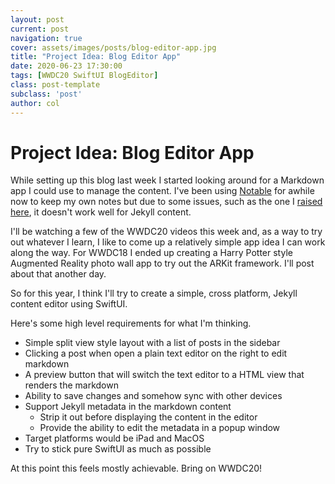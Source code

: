 ```yaml
---
layout: post
current: post
navigation: true
cover: assets/images/posts/blog-editor-app.jpg
title: "Project Idea: Blog Editor App"
date: 2020-06-23 17:30:00
tags: [WWDC20 SwiftUI BlogEditor]
class: post-template
subclass: 'post'
author: col
---
```


# Project Idea: Blog Editor App

While setting up this blog last week I started looking around for a Markdown app I could use to manage the content. I've
been using [Notable](https://notable.app/) for awhile now to keep my own notes but due to some issues, such as the one I 
[raised here](https://github.com/notable/notable/issues/1192), it doesn't work well for Jekyll content.

I'll be watching a few of the WWDC20 videos this week and, as a way to try out whatever I learn, I like to come up a 
relatively simple app idea I can work along the way. For WWDC18 I ended up creating a Harry Potter style 
Augmented Reality photo wall app to try out the ARKit framework. I'll post about that another day.

So for this year, I think I'll try to create a simple, cross platform, Jekyll content editor using SwiftUI.

Here's some high level requirements for what I'm thinking.

- Simple split view style layout with a list of posts in the sidebar
- Clicking a post when open a plain text editor on the right to edit markdown
- A preview button that will switch the text editor to a HTML view that renders the markdown
- Ability to save changes and somehow sync with other devices
- Support Jekyll metadata in the markdown content
  - Strip it out before displaying the content in the editor
  - Provide the ability to edit the metadata in a popup window
- Target platforms would be iPad and MacOS
- Try to stick pure SwiftUI as much as possible

At this point this feels mostly achievable. Bring on WWDC20!

